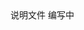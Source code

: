 <!DOCTYPE html><html lang="zh-CN">
<html xmlns="http://www.w3.org/1999/xhtml">	
<body>
说明文件 编写中
</body>
</html>